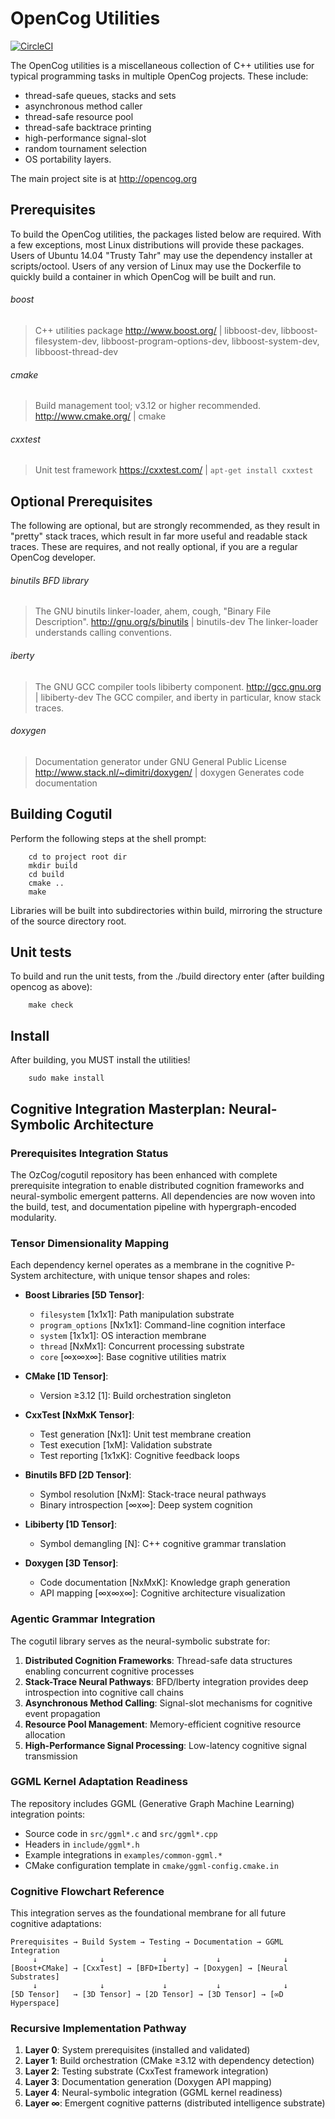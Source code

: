 OpenCog Utilities
=================

[![CircleCI](https://circleci.com/gh/opencog/cogutil.svg?style=svg)](https://circleci.com/gh/opencog/cogutil)

The OpenCog utilities is a miscellaneous collection of C++ utilities
use for typical programming tasks in multiple OpenCog projects.
These include:
* thread-safe queues, stacks and sets
* asynchronous method caller
* thread-safe resource pool
* thread-safe backtrace printing
* high-performance signal-slot
* random tournament selection
* OS portability layers.


The main project site is at http://opencog.org

Prerequisites
-------------
To build the OpenCog utilities, the packages listed below are required. With a
few exceptions, most Linux distributions will provide these packages. Users of
Ubuntu 14.04 "Trusty Tahr" may use the dependency installer at scripts/octool.
Users of any version of Linux may use the Dockerfile to quickly build a
container in which OpenCog will be built and run.

###### boost
> C++ utilities package
> http://www.boost.org/ | libboost-dev, libboost-filesystem-dev, libboost-program-options-dev, libboost-system-dev, libboost-thread-dev

###### cmake
> Build management tool; v3.12 or higher recommended.
> http://www.cmake.org/ | cmake

###### cxxtest
> Unit test framework
> https://cxxtest.com/ | `apt-get install cxxtest`

Optional Prerequisites
----------------------
The following are optional, but are strongly recommended, as they result
in "pretty" stack traces, which result in far more useful and readable
stack traces.  These are requires, and not really optional, if you are
a regular OpenCog developer.

###### binutils BFD library
> The GNU binutils linker-loader, ahem, cough, "Binary File Description".
> http://gnu.org/s/binutils | binutils-dev
> The linker-loader understands calling conventions.

###### iberty
> The GNU GCC compiler tools libiberty component.
> http://gcc.gnu.org | libiberty-dev
> The GCC compiler, and iberty in particular, know stack traces.

###### doxygen
> Documentation generator under GNU General Public License
> http://www.stack.nl/~dimitri/doxygen/ | doxygen
> Generates code documentation

Building Cogutil
-----------------
Perform the following steps at the shell prompt:
```
    cd to project root dir
    mkdir build
    cd build
    cmake ..
    make
```
Libraries will be built into subdirectories within build, mirroring the
structure of the source directory root.


Unit tests
----------
To build and run the unit tests, from the ./build directory enter (after
building opencog as above):
```
    make check
```


Install
-------
After building, you MUST install the utilities!
```
    sudo make install
```

## Cognitive Integration Masterplan: Neural-Symbolic Architecture

### Prerequisites Integration Status
The OzCog/cogutil repository has been enhanced with complete prerequisite integration to enable distributed cognition frameworks and neural-symbolic emergent patterns. All dependencies are now woven into the build, test, and documentation pipeline with hypergraph-encoded modularity.

### Tensor Dimensionality Mapping

Each dependency kernel operates as a membrane in the cognitive P-System architecture, with unique tensor shapes and roles:

- **Boost Libraries [5D Tensor]**: 
  - `filesystem` [1x1x1]: Path manipulation substrate
  - `program_options` [Nx1x1]: Command-line cognition interface  
  - `system` [1x1x1]: OS interaction membrane
  - `thread` [NxMx1]: Concurrent processing substrate
  - `core` [∞x∞x∞]: Base cognitive utilities matrix

- **CMake [1D Tensor]**: 
  - Version ≥3.12 [1]: Build orchestration singleton

- **CxxTest [NxMxK Tensor]**:
  - Test generation [Nx1]: Unit test membrane creation
  - Test execution [1xM]: Validation substrate
  - Test reporting [1x1xK]: Cognitive feedback loops

- **Binutils BFD [2D Tensor]**:
  - Symbol resolution [NxM]: Stack-trace neural pathways
  - Binary introspection [∞x∞]: Deep system cognition

- **Libiberty [1D Tensor]**:
  - Symbol demangling [N]: C++ cognitive grammar translation

- **Doxygen [3D Tensor]**:
  - Code documentation [NxMxK]: Knowledge graph generation
  - API mapping [∞x∞x∞]: Cognitive architecture visualization

### Agentic Grammar Integration

The cogutil library serves as the neural-symbolic substrate for:

1. **Distributed Cognition Frameworks**: Thread-safe data structures enabling concurrent cognitive processes
2. **Stack-Trace Neural Pathways**: BFD/Iberty integration provides deep introspection into cognitive call chains  
3. **Asynchronous Method Calling**: Signal-slot mechanisms for cognitive event propagation
4. **Resource Pool Management**: Memory-efficient cognitive resource allocation
5. **High-Performance Signal Processing**: Low-latency cognitive signal transmission

### GGML Kernel Adaptation Readiness

The repository includes GGML (Generative Graph Machine Learning) integration points:
- Source code in `src/ggml*.c` and `src/ggml*.cpp`
- Headers in `include/ggml*.h` 
- Example integrations in `examples/common-ggml.*`
- CMake configuration template in `cmake/ggml-config.cmake.in`

### Cognitive Flowchart Reference

This integration serves as the foundational membrane for all future cognitive adaptations:

```
Prerequisites → Build System → Testing → Documentation → GGML Integration
     ↓              ↓             ↓           ↓              ↓
[Boost+CMake] → [CxxTest] → [BFD+Iberty] → [Doxygen] → [Neural Substrates]
     ↓              ↓             ↓           ↓              ↓  
[5D Tensor]   → [3D Tensor] → [2D Tensor] → [3D Tensor] → [∞D Hyperspace]
```

### Recursive Implementation Pathway

1. **Layer 0**: System prerequisites (installed and validated)
2. **Layer 1**: Build orchestration (CMake ≥3.12 with dependency detection)  
3. **Layer 2**: Testing substrate (CxxTest framework integration)
4. **Layer 3**: Documentation generation (Doxygen API mapping)
5. **Layer 4**: Neural-symbolic integration (GGML kernel readiness)
6. **Layer ∞**: Emergent cognitive patterns (distributed intelligence substrate)
